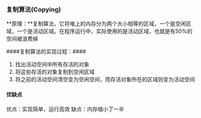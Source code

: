 ### 复制算法(Copying) ###
**原理：**复制算法，它将堆上的内存分为两个大小相等的区域，一个是空闲区域，一个是活动区域。在程序运行中，实际使用的是活动区域，也就是有50%的空间被浪费掉

####复制算法的实现过程：####
1. 找出活动空间中所有存活的对象
2. 将这些存活的对象复制到空闲区域
3. 将之前的活动空间清空变为空闲空间，而存活对象所在的区域则变为活动空间

#### 优缺点 ####
优点：实现简单，运行高效
		缺点：内存缩小了一半